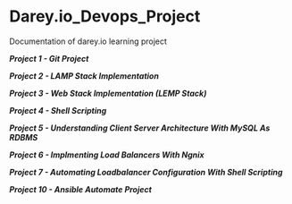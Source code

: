 # Darey.io_Devops_Project
Documentation of darey.io learning project 

***Project 1 - Git Project***

***Project 2 - LAMP Stack Implementation***

***Project 3 - Web Stack Implementation (LEMP Stack)***

***Project 4 - Shell Scripting***

***Project 5 - Understanding Client Server Architecture With MySQL As RDBMS***

***Project 6 - Implmenting Load Balancers With Ngnix***

***Project 7 - Automating Loadbalancer Configuration With Shell Scripting***

***Project 10 - Ansible Automate Project***
